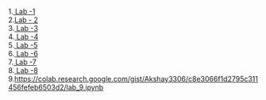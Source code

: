 1.<a href="https://github.com/Akshay3306/23CSBTB-27/blob/main/LAB_1.ipynb"> Lab -1</a><br>
2.<a href ="https://github.com/Akshay3306/23CSBTB-27/blob/main/lab_2.ipynb">Lab - 2</a><br>
3.<a href ="https://github.com/Akshay3306/23CSBTB-27/blob/main/lab_3.ipynb"> Lab -3</a><br>
4.<a href ="https://github.com/Akshay3306/23CSBTB-27/blob/main/Lab-4.ipynb"> Lab -4</a><br>
5.<a href ="https://github.com/Akshay3306/23CSBTB-27/blob/main/lab5.ipynb"> Lab -5</a><br>
6.<a href ="https://colab.research.google.com/drive/1tKIESXR0U__-ZG_bTWI8h9vuNqF-Zas8#scrollTo=7dbYXIkN9etF"> Lab -6</a><br>
7.<a href ="https://colab.research.google.com/gist/Akshay3306/a98eeb345ed5cc2ec7ac0b976099052c/lab_7.ipynb"> Lab -7</a><br>
8.<a href ="https://colab.research.google.com/gist/Akshay3306/c543036c50fcc93ae9ca4800481f1551/lab_8.ipynb"> Lab -8</a><br>
9.https://colab.research.google.com/gist/Akshay3306/c8e3066f1d2795c311456fefeb6503d2/lab_9.ipynb

